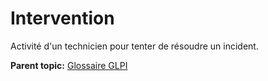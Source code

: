 Intervention
============

Activité d'un technicien pour tenter de résoudre un incident.

**Parent topic:** [Glossaire GLPI](../../glpi/glossary.html)
